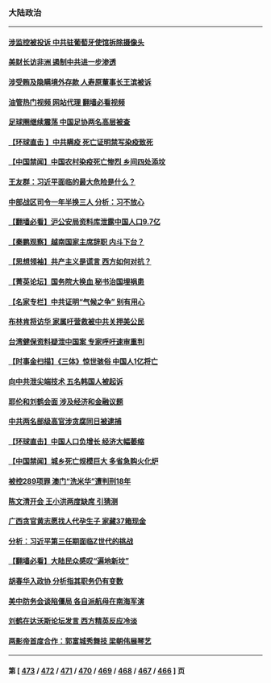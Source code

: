 ### 大陆政治
---
#### [涉监控被投诉 中共驻葡萄牙使馆拆除摄像头](../../pages/ncid277/n13911198.md?01200845) 
#### [美财长访非洲 遏制中共进一步渗透](../../pages/ncid277/n13911106.md?01200845) 
#### [涉受贿及隐瞒境外存款 人寿原董事长王滨被诉](../../pages/ncid277/n13911017.md?01200845) 
#### [油管热门视频 网站代理 翻墙必看视频](http://138.2.39.72:81/youtube.html?epic-marker?01200845)
#### [足球圈继续震荡 中国足协两名高层被查](../../pages/ncid277/n13910974.md?01200845) 
#### [【环球直击 】中共瞒疫 死亡证明禁写染疫致死](../../pages/ncid277/n13910304.md?01200845) 
#### [【中国禁闻】中国农村染疫死亡惨烈 乡间四处添坟](../../pages/ncid277/n13910315.md?01200845) 
#### [王友群：习近平面临的最大危险是什么？](../../pages/ncid277/n13909541.md?01200845) 
#### [中部战区司令一年半换三人 分析：习不放心](../../pages/ncid277/n13910606.md?01200845) 
#### [【翻墙必看】沪公安局资料库泄露中国人口9.7亿](../../pages/ncid277/n13910506.md?01200845) 
#### [【秦鹏观察】越南国家主席辞职 内斗下台？](../../pages/ncid277/n13910321.md?01200845) 
#### [【思想领袖】共产主义是谎言 西方如何对抗？](../../pages/ncid277/n13879158.md?01200845) 
#### [【菁英论坛】国务院大换血 秘书治国埋祸患](../../pages/ncid277/n13910318.md?01200845) 
#### [【名家专栏】中共证明“气候之争” 别有用心](../../pages/ncid277/n13908425.md?01200845) 
#### [布林肯将访华 家属吁营救被中共关押美公民](../../pages/ncid277/n13910252.md?01200845) 
#### [台湾健保资料疑泄中国案 专家呼吁速审重判](../../pages/ncid277/n13909713.md?01200845) 
#### [【时事金扫描】《三体》惊世骇俗 中国人1亿将亡](../../pages/ncid277/n13910161.md?01200845) 
#### [向中共泄尖端技术 五名韩国人被起诉](../../pages/ncid277/n13910113.md?01200845) 
#### [耶伦和刘鹤会面 涉及经济和金融议题](../../pages/ncid277/n13910139.md?01200845) 
#### [中共两名部级高官涉贪腐同日被逮捕](../../pages/ncid277/n13910044.md?01200845) 
#### [【环球直击】中国人口负增长 经济大幅萎缩](../../pages/ncid277/n13909484.md?01200845) 
#### [【中国禁闻】城乡死亡规模巨大 多省急购火化炉](../../pages/ncid277/n13909490.md?01200845) 
#### [被控289项罪 澳门“洗米华”遭判刑18年](../../pages/ncid277/n13909908.md?01200845) 
#### [陈文清开会 王小洪两度缺席 引猜测](../../pages/ncid277/n13909816.md?01200845) 
#### [广西贪官黄志愿找人代孕生子 家藏37箱现金](../../pages/ncid277/n13909804.md?01200845) 
#### [分析：习近平第三任期面临Z世代的挑战](../../pages/ncid277/n13909744.md?01200845) 
#### [【翻墙必看】大陆民众感叹“遍地新坟”](../../pages/ncid277/n13909806.md?01200845) 
#### [胡春华入政协 分析指其职务仍有变数](../../pages/ncid277/n13909666.md?01200845) 
#### [美中防务会谈陷僵局 各自派航母在南海军演](../../pages/ncid277/n13909604.md?01200845) 
#### [刘鹤在达沃斯论坛发言 西方精英反应冷淡](../../pages/ncid277/n13909504.md?01200845) 
#### [两影帝首度合作：郭富城秀舞技 梁朝伟展琴艺](../../pages/ncid277/n13909486.md?01200845) 

---
#### 第 [ [473](./473.md?01200845) / [472](./472.md?01200845) / [471](./471.md?01200845) / [470](./470.md?01200845) / [469](./469.md?01200845) / [468](./468.md?01200845) / [467](./467.md?01200845) / [466](./466.md?01200845) ] 页
